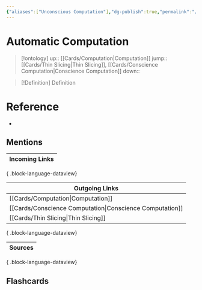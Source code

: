 ```yaml
---
{"aliases":["Unconscious Computation"],"dg-publish":true,"permalink":"/cards/automatic-computation/","dgPassFrontmatter":true}
---
```


# Automatic Computation

> [!ontology]
> up:: [[Cards/Computation\|Computation]]
> jump:: [[Cards/Thin Slicing\|Thin Slicing]], [[Cards/Conscience Computation\|Conscience Computation]]
> down:: 

> [!Definition] Definition

# Reference

- 

## Mentions

| Incoming Links |
| -------------- |

{ .block-language-dataview}

| Outgoing Links                                              |
| ----------------------------------------------------------- |
| [[Cards/Computation\|Computation]]                       |
| [[Cards/Conscience Computation\|Conscience Computation]] |
| [[Cards/Thin Slicing\|Thin Slicing]]                     |

{ .block-language-dataview}

| Sources |
| ------- |

{ .block-language-dataview}

## Flashcards